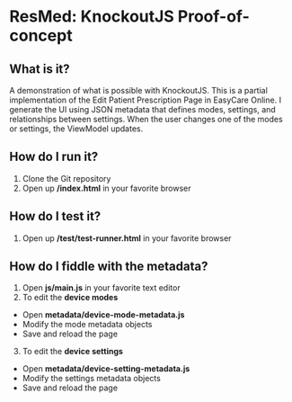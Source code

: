ResMed: KnockoutJS Proof-of-concept
===================================

What is it?
-----------

A demonstration of what is possible with KnockoutJS. This is a partial implementation of the Edit Patient Prescription Page in EasyCare Online. I generate the UI using JSON metadata that defines modes, settings, and relationships between settings. When the user changes one of the modes or settings, the ViewModel updates.

How do I run it?
----------------
1. Clone the Git repository
2. Open up **/index.html** in your favorite browser

How do I test it?
-----------------

1. Open up **/test/test-runner.html** in your favorite browser

How do I fiddle with the metadata?
------------------------
1. Open **js/main.js** in your favorite text editor
2. To edit the **device modes**
  * Open **metadata/device-mode-metadata.js**
  * Modify the mode metadata objects
  * Save and reload the page
3. To edit the **device settings**
  * Open **metadata/device-setting-metadata.js**
  * Modify the settings metadata objects
  * Save and reload the page